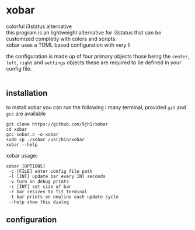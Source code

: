 # xobar

colorful i3status alternative
<br>
this program is an lightweight alternative for i3status that can be customized completly with colors and scripts.
<br>
xobar uses a TOML based configuration with very li

the configuration is made up of four primary objects those being the `center`, `left`, `right` and `settings` objects these are required to be defined in your config file. <br><br> 
## installation
to install xobar you can run the following I many terminal, provided `git` and `gcc` are available 
```
git clone https://github.com/9jh1/xobar
cd xobar 
gcc xobar.c -o xobar
sudo cp ./xobar /usr/bin/xobar
xobar --help
```
xobar usage: 
```
xobar [OPTIONS]
 -c [FILE] enter config file path
 -l [INT] update bar every INT seconds
 -v turn on debug prints
 -s [INT] set size of bar
 -r bar resizes to fit terminal
 -t bar prints on newline each update cycle
 --help show this dialog
```
## configuration
